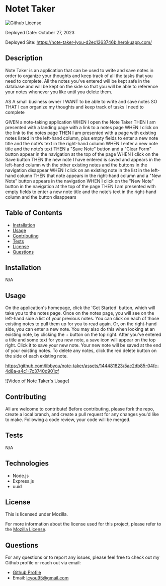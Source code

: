 # Notet Taker
 ![Github License](https://img.shields.io/badge/License-Mozilla-yellow.svg)

 Deployed Date: October 27, 2023

 Deployed Site: https://note-taker-lyou-d2ec1363746b.herokuapp.com/

  ## Description

  Note Taker is an application that can be used to write and save notes in order to organize your thoughts and keep track of all the tasks that you need to complete. All the notes you've entered will be kept safe in the database and will be kept on the side so that you will be able to reference your notes whenever you like until you delete them.

  AS A small business owner
  I WANT to be able to write and save notes
  SO THAT I can organize my thoughts and keep track of tasks I need to complete

  GIVEN a note-taking application
  WHEN I open the Note Taker
  THEN I am presented with a landing page with a link to a notes page
  WHEN I click on the link to the notes page
  THEN I am presented with a page with existing notes listed in the left-hand column, plus empty fields to enter a new note title and the note’s text in the right-hand column
  WHEN I enter a new note title and the note’s text
  THEN a "Save Note" button and a "Clear Form" button appear in the navigation at the top of the page
  WHEN I click on the Save button
  THEN the new note I have entered is saved and appears in the left-hand column with the other existing notes and the buttons in the navigation disappear
  WHEN I click on an existing note in the list in the left-hand column
  THEN that note appears in the right-hand column and a "New Note" button appears in the navigation
  WHEN I click on the "New Note" button in the navigation at the top of the page
  THEN I am presented with empty fields to enter a new note title and the note’s text in the right-hand column and the button disappears

  ## Table of Contents

  - [Installation](#installation)
  - [Usage](#usage)
  - [Contributing](#contributing)
  - [Tests](#tests)
  - [License](#license)
  - [Questions](#questions)

  ## Installation

  N/A

  ## Usage

  On the application's homepage, click the 'Get Started' button, which will take you to the notes page. Once on the notes page, you will see on the left-hand side a list of your previous notes. You can click on each of those existing notes to pull them up for you to read again. Or, on the right-hand side, you can enter a new note. You may also do this when looking at an existing note, by clicking the + button on the top right. After you've entered a title and some text for you new note, a save icon will appear on the top right. Click it to save your new note. Your new note will be saved at the end of your existing notes. To delete any notes, click the red delete button on the side of each existing note.


https://github.com/libbyou/note-taker/assets/144481823/5ac2db85-04fc-4d8a-a4c1-7c3740d901cf


[![Video of Note Taker's Usage]](https://drive.google.com/file/d/1BNxW5hDtp5VGAYQcVIAM6QSydoF8a_xb/view?usp=sharing)

  ## Contributing

  All are welcome to contribute! Before contributing, please fork the repo, create a local branch, and create a pull request for any changes you'd like to make. Following a code review, your code will be merged.

  ## Tests

  N/A

  ## Technologies

  - Node.js
  - Express.js
  - uuid
  
  ## License
  
  This is licensed under Mozilla.

  For more information about the license used for this project, please refer to the
  [Mozilla License](https://choosealicense.com/licenses/mozilla/).


  ## Questions

  For any questions or to report any issues, please feel free to check out my Github profile or reach out via email:
  - [Github Profile](https://github.com/libbyou)
  - Email: <lcyou95@gmail.com>
